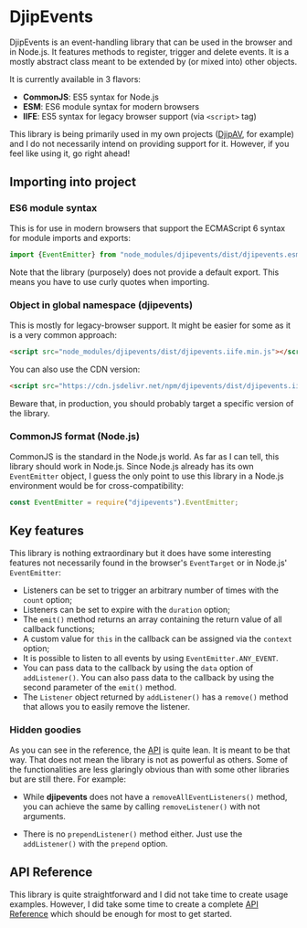 # DjipEvents

DjipEvents is an event-handling library that can be used in the browser and in Node.js. It features
methods to register, trigger and delete events. It is a mostly abstract class meant to be extended 
by (or mixed into) other objects. 
 
It is currently available in 3 flavors:

  * **CommonJS**: ES5 syntax for Node.js
  * **ESM**: ES6 module syntax for modern browsers
  * **IIFE**: ES5 syntax for legacy browser support (via `<script>` tag)

This library is being primarily used in my own projects ([DjipAV](https://github.com/djipco/djipav), 
for example) and I do not necessarily intend on providing support for it. However, if you feel like 
using it, go right ahead!

## Importing into project

### ES6 module syntax

This is for use in modern browsers that support the ECMAScript 6 syntax for module imports and 
exports:

```javascript
import {EventEmitter} from "node_modules/djipevents/dist/djipevents.esm.min.js";
```
Note that the library (purposely) does not provide a default export. This means you have to use 
curly quotes when importing.

### Object in global namespace (djipevents)

This is mostly for legacy-browser support. It might be easier for some as it is a very common 
approach:

```html
<script src="node_modules/djipevents/dist/djipevents.iife.min.js"></script>
```

You can also use the CDN version:

```html
<script src="https://cdn.jsdelivr.net/npm/djipevents/dist/djipevents.iife.min.js"></script>

```
Beware that, in production, you should probably target a specific version of the library.

### CommonJS format (Node.js)

CommonJS is the standard in the Node.js world. As far as I can tell, this library should work in 
Node.js. Since Node.js already has its own `EventEmitter` object, I guess the only point to use this
library in a Node.js environment would be for cross-compatibility: 

```javascript
const EventEmitter = require("djipevents").EventEmitter;
```

## Key features

This library is nothing extraordinary but it does have some interesting features not necessarily 
found in the browser's `EventTarget` or in Node.js' `EventEmitter`:

  * Listeners can be set to trigger an arbitrary number of times with the `count` option;
  * Listeners can be set to expire with the `duration` option;
  * The `emit()` method returns an array containing the return value of all callback functions;
  * A custom value for `this` in the callback can be assigned via the `context` option;
  * It is possible to listen to all events by using `EventEmitter.ANY_EVENT`.
  * You can pass data to the callback by using the `data` option of `addListener()`. You can also 
  pass data to the callback by using the second parameter of the `emit()` method.
  * The `Listener` object returned by `addListener()` has a `remove()` method that allows you to 
  easily remove the listener.
  
### Hidden goodies
  
As you can see in the reference, the [API](https://djipco.github.io/djipevents/) is quite lean. It 
is meant to be that way. That does not mean the library is not as powerful as others. Some of the 
functionalities are less glaringly obvious than with some other libraries but are still there. For
example:

  * While **djipevents** does not have a `removeAllEventListeners()` method, you can achieve the 
  same by calling `removeListener()` with not arguments.

  * There is no `prependListener()` method either. Just use the `addListener()` with the `prepend` 
  option.

## API Reference

This library is quite straightforward and I did not take time to create usage examples. However, I 
did take some time to create a complete [API Reference](https://djipco.github.io/djipevents/) which
should be enough for most to get started.
